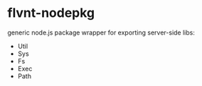 flvnt-nodepkg
=============

generic node.js package wrapper for exporting server-side libs:

- Util
- Sys
- Fs
- Exec
- Path
